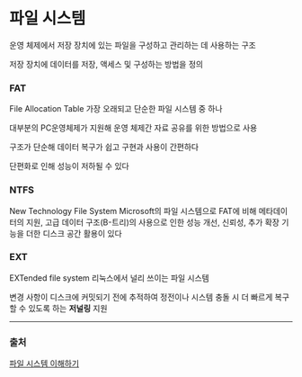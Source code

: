# 파일 시스템
운영 체제에서 저장 장치에 있는 파일을 구성하고 관리하는 데 사용하는 구조

저장 장치에 데이터를 저장, 액세스 및 구성하는 방법을 정의

### FAT
File Allocation Table
가장 오래되고 단순한 파일 시스템 중 하나

대부분의 PC운영체제가 지원해 운영 체제간 자료 공유를 위한 방법으로 사용

구조가 단순해 데이터 복구가 쉽고 구현과 사용이 간편하다

단편화로 인해 성능이 저하될 수 있다

### NTFS
New Technology File System
Microsoft의 파일 시스템으로 FAT에 비해 메타데이터의 지원, 고급 데이터 구조(B-트리)의 사용으로 인한 성능 개선, 신뢰성, 추가 확장 기능을 더한 디스크 공간 활용이 있다

### EXT
EXTended file system
리눅스에서 널리 쓰이는 파일 시스템 

변경 사항이 디스크에 커밋되기 전에 추적하여 정전이나 시스템 충돌 시 더 빠르게 복구할 수 있도록 하는 **저널링** 지원


---
### 출처
[파일 시스템 이해하기](https://www.kingston.com/kr/blog/personal-storage/understanding-file-systems)